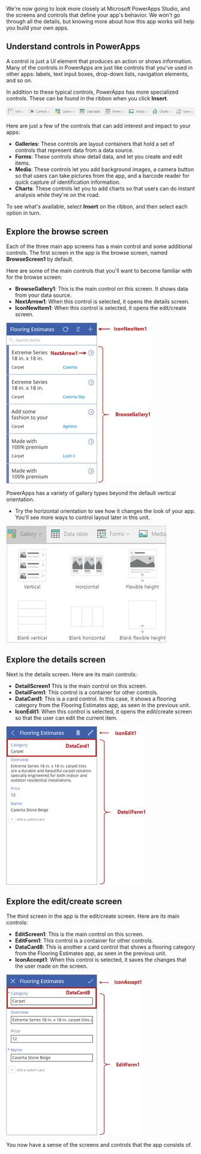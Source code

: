We're now going to look more closely at Microsoft PowerApps Studio, and the screens and controls that define your app's behavior. We won't go through all the details, but knowing more about how this app works will help you build your own apps. 

## Understand controls in PowerApps
A control is just a UI element that produces an action or shows information. Many of the controls in PowerApps are just like controls that you've used in other apps: labels, text input boxes, drop-down lists, navigation elements, and so on.

In addition to these typical controls, PowerApps has more specialized controls. These can be found in the ribbon when you click **Insert**.

![Insert ribbon for PowerApps Studio](../media/powerapps-ribbon-controls.png)

Here are just a few of the controls that can add interest and impact to your apps:

- **Galleries**: These controls are layout containers that hold a set of controls that represent data from a data source.
- **Forms**: These controls show detail data, and let you create and edit items. 
- **Media**: These controls let you add background images, a camera button so that users can take pictures from the app, and a barcode reader for quick capture of identification information. 
- **Charts**: These controls let you to add charts so that users can do instant analysis while they're on the road.

To see what's available, select **Insert** on the ribbon, and then select each option in turn.

## Explore the browse screen

Each of the three main app screens has a main control and some additional controls. The first screen in the app is the browse screen, named **BrowseScreen1** by default. 

Here are some of the main controls that you'll want to become familiar with for the browse screen:

- **BrowseGallery1**: This is the main control on this screen. It shows data from your data source.
- **NextArrow1**: When this control is selected, it opens the details screen. 
- **IconNewItem1**: When this control is selected, it opens the edit/create screen.

![Browse screen with controls](../media/powerapps-browse-screen.png)

PowerApps has a variety of gallery types beyond the default vertical orientation. 

- Try the horizontal orientation to see how it changes the look of your app. You'll see more ways to control layout later in this unit.

![PowerApps gallery options](../media/powerapps-galleries.png)

## Explore the details screen
Next is the details screen. Here are its main controls:

- **DetailScreen1** This is the main control on this screen.
- **DetailForm1**: This control is a container for other controls.
- **DataCard1**: This is a card control. In this case, it shows a flooring category from the Flooring Estimates app, as seen in the previous unit. 
- **IconEdit1**: When this control is selected, it opens the edit/create screen so that the user can edit the current item.

![Details screen with controls](../media/powerapps-details-screen.png)

## Explore the edit/create screen
The third screen in the app is the edit/create screen. Here are its main controls:

- **EditScreen1**: This is the main control on this screen.
- **EditForm1**: This control is a container for other controls.
- **DataCard8**: This is another a card control that shows a flooring category from the Flooring Estimates app, as seen in the previous unit.
- **IconAccept1**: When this control is selected, it saves the changes that the user made on the screen.

![Edit/create screen with controls](../media/powerapps-edit-screen.png)

You now have a sense of the screens and controls that the app consists of. 